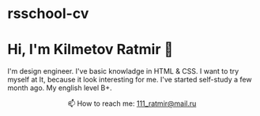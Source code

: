 # rsschool-cv
# Hi, I'm Kilmetov Ratmir 👋
I'm design engineer. I've basic knowladge in HTML & CSS. I want to try myself at It, because it look interesting for me. I've started self-study a few month ago. My english level B+.
<p align='center'>
   📫 How to reach me: <a href='mailto:111_ratmir@mail.ru'>111_ratmir@mail.ru</a>
</p>
